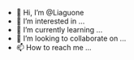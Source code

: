 - 👋 Hi, I’m @Liaguone
- 👀 I’m interested in ...
- 🌱 I’m currently learning ...
- 💞️ I’m looking to collaborate on ...
- 📫 How to reach me ...

<!---
Liaguone/Liaguone is a ✨ special ✨ repository because its `README.md` (this file) appears on your GitHub profile.
You can click the Preview link to take a look at your changes.
--->
